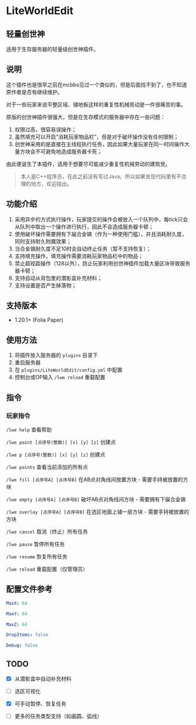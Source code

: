 # LiteWorldEdit

## 轻量创世神

适用于生存服务器的轻量级创世神插件。

## 说明

这个插件也是很早之前在mcbbs见过一个类似的，但是后面找不到了，也不知道原作者是否有继续维护。

对于一些玩家来说平整区域、铺地板这样的重复性机械劳动是一件很痛苦的事。

原版的创世神插件很强大，但是在生存模式的服务器中存在一些问题：

1. 权限过高，很容易误操作；
2. 虽然填充可以开启“消耗玩家物品栏”，但是对于破坏操作没有任何限制；
3. 创世神采用的是直接在主线程执行任务，因此如果大量玩家在同一时间操作大量方块会不可避免地造成服务器卡死；

由此便诞生了本插件，适用于想要尽可能减少重复性机械劳动的建筑党。

> 本人是C++程序员，在此之前没有写过Java。所以如果发现代码里有不合理的地方，欢迎指出。

## 功能介绍

1. 采用异步的方式执行操作，玩家提交的操作会被放入一个队列中，每tick只会从队列中取出一个操作进行执行，因此不会造成服务器卡顿；
2. 使用破坏操作需要拥有下届合金镐（作为一种使用门槛），并且消耗耐久度，同时支持耐久附魔效果；
3. 当合金镐耐久度不足10时会自动终止任务（暂不支持恢复）；
4. 支持填充操作，填充操作需要消耗玩家物品栏中的物品；
5. 禁止超视距操作（128以外），防止玩家利用创世神插件加载大量区块导致服务器卡顿；
6. 支持自动从背包里的潜影盒补充材料；
7. 支持设置是否产生掉落物；

## 支持版本

- 1.20.1+ (Folia Paper)

## 使用方法

1. 将插件放入服务器的 `plugins` 目录下
2. 重启服务器
3. 在 `plugins/LiteWorldEdit/config.yml` 中配置
4. 控制台或OP输入 `/lwe reload` 重载配置

## 指令

### 玩家指令

`/lwe help` 查看帮助

`/lwe point [点序号(整数)] [x] [y] [z]` 创建点

`/lwe p [点序号(整数)] [x] [y] [z]` 创建点

`/lwe points` 查看当前添加的所有点

`/lwe fill [点序号A] [点序号B]` 在AB点对角线间放置方块 - 需要手持被放置的方块

`/lwe empty [点序号A] [点序号B]` 破坏AB点对角线间方块 - 需要拥有下届合金镐

`/lwe overlay [点序号A] [点序号B]` 在选区地面上铺一层方块 - 需要手持被放置的方块

`/lwe cancel` 取消（终止）所有任务

`/lwe pause` 暂停所有任务

`/lwe resume` 恢复所有任务

`/lwe reload` 重载配置（仅管理员）

## 配置文件参考

```yaml
MaxX: 64

MaxY: 64

MaxZ: 64

DropItems: false

Debug: false
```

## TODO

- [X] 从潜影盒中自动补充材料

- [ ] 选区可视化

- [X] 可手动暂停、恢复任务

- [ ] 更多的任务类型支持（如画圆、弧线）
